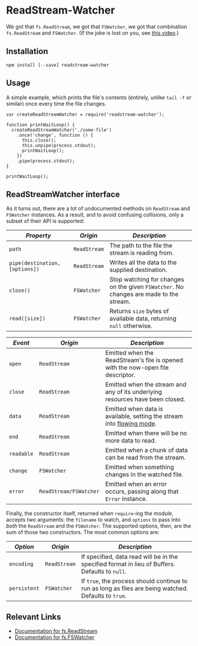 # ReadStream-Watcher

We got that `fs.ReadStream`, we got that `FSWatcher`, we got that combination
`fs.ReadStream` and `FSWatcher`. (If the joke is lost on you, see
[this video][video].)

## Installation

```
npm install [--save] readstream-watcher
```

## Usage

A simple example, which prints the file's contents (entirely, unlike `tail -f`
or similar) once every time the file changes.

```
var createReadStreamWatcher = require('readstream-watcher');

function printWaitLoop() {
  createReadStreamWatcher('./some-file')
    .once('change', function () {
      this.close();
      this.unpipe(process.stdout);
      printWaitLoop();
    })
    .pipe(process.stdout);
}

printWaitLoop();
```

## ReadStreamWatcher interface

As it turns out, there are a lot of undocumented methods on `ReadStream` and
`FSWatcher` instances. As a result, and to avoid confusing collisions, only a
subset of their API is supported:

| *Property* | *Origin* | *Description* |
|------------|----------|---------------|
| `path` | `ReadStream` | The path to the file the stream is reading from. |
| `pipe(destination, [options])` | `ReadStream` | Writes all the data to the supplied destination. |
| `close()` | `FSWatcher` | Stop watching for changes on the given `FSWatcher`. No changes are made to the stream. |
| `read([size])` | `FSWatcher` | Returns `size` bytes of available data, returning `null` otherwise. |

| *Event* | *Origin* | *Description* |
|---------|----------|---------------|
| `open` | `ReadStream` | Emitted when the ReadStream's file is opened with the now-open file descriptor. |
| `close` | `ReadStream` | Emitted when the stream and any of its underlying resources have been closed. |
| `data` | `ReadStream` | Emitted when data is available, setting the stream into [flowing mode][flowing]. |
| `end` | `ReadStream` | Emitted when there will be no more data to read. |
| `readable` | `ReadStream` | Emitted when a chunk of data can be read from the stream. |
| `change` | `FSWatcher` | Emitted when something changes in the watched file. |
| `error` | `ReadStream/FSWatcher` | Emitted when an error occurs, passing along that `Error` instance. |

Finally, the constructor itself, returned when `require`-ing the module,
accepts two arguments: the `filename` to watch, and `options` to pass into
_both_ the `ReadStream` and the `FSWatcher`. The supported options, then, are
the sum of those two constructors. The most common options are:

| *Option* | *Origin* | *Description* |
|----------|----------|---------------|
| `encoding` | `ReadStream` | If specified, data read will be in the specified format in lieu of Buffers. Defaults to `null`. |
| `persistent` | `FSWatcher` | If `true`, the process should continue to run as long as files are being watched. Defaults to `true`. |

## Relevant Links

- [Documentation for fs.ReadStream][readstream]
- [Documentation for fs.FSWatcher][watcher]

[video]: https://www.youtube.com/watch?v=EQ8ViYIeH04
[readstream]: https://nodejs.org/api/fs.html#fs_class_fs_readstream
[watcher]: https://nodejs.org/api/fs.html#fs_class_fs_fswatcher
[flowing]: https://nodejs.org/api/stream.html#stream_class_stream_readable
